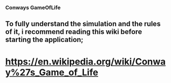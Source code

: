 ### Conways GameOfLife

## To fully understand the simulation and the rules of it, i recommend reading this wiki before starting the application;

# https://en.wikipedia.org/wiki/Conway%27s_Game_of_Life

